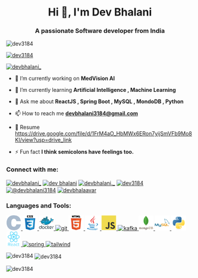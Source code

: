 <h1 align="center">Hi 👋, I'm Dev Bhalani</h1>
<h3 align="center">A passionate Software developer from India</h3>

<p align="left"> <img src="https://komarev.com/ghpvc/?username=dev3184&label=Profile%20views&color=0e75b6&style=flat" alt="dev3184" /> </p>

<p align="left"> <a href="https://github.com/ryo-ma/github-profile-trophy"><img src="https://github-profile-trophy.vercel.app/?username=dev3184" alt="dev3184" /></a> </p>

<p align="left"> <a href="https://twitter.com/devbhalani_" target="blank"><img src="https://img.shields.io/twitter/follow/devbhalani_?logo=twitter&style=for-the-badge" alt="devbhalani_" /></a> </p>

- 🔭 I’m currently working on **MedVision AI**

- 🌱 I’m currently learning **Artificial Intelligence , Machine Learning**

- 💬 Ask me about **ReactJS , Spring Boot , MySQL , MondoDB , Python**

- 📫 How to reach me **devbhalani3184@gmail.com**

- 📄 Resume https://drive.google.com/file/d/1FrM4aO_HbMWx6ERon7yijSmVFb9Mo8KI/view?usp=drive_link

- ⚡ Fun fact **I think semicolons have feelings too.**

<h3 align="left">Connect with me:</h3>
<p align="left">
<a href="https://twitter.com/devbhalani_" target="blank"><img align="center" src="https://raw.githubusercontent.com/rahuldkjain/github-profile-readme-generator/master/src/images/icons/Social/twitter.svg" alt="devbhalani_" height="30" width="40" /></a>
<a href="https://www.linkedin.com/in/dev-bhalani-6b266a26b/" target="blank"><img align="center" src="https://raw.githubusercontent.com/rahuldkjain/github-profile-readme-generator/master/src/images/icons/Social/linked-in-alt.svg" alt="dev bhalani" height="30" width="40" /></a>
<a href="https://instagram.com/devbhalani._" target="blank"><img align="center" src="https://raw.githubusercontent.com/rahuldkjain/github-profile-readme-generator/master/src/images/icons/Social/instagram.svg" alt="devbhalani._" height="30" width="40" /></a>
<a href="https://www.leetcode.com/dev3184" target="blank"><img align="center" src="https://raw.githubusercontent.com/rahuldkjain/github-profile-readme-generator/master/src/images/icons/Social/leet-code.svg" alt="dev3184" height="30" width="40" /></a>
<a href="https://www.hackerearth.com/@devbhalani3184" target="blank"><img align="center" src="https://raw.githubusercontent.com/rahuldkjain/github-profile-readme-generator/master/src/images/icons/Social/hackerearth.svg" alt="@devbhalani3184" height="30" width="40" /></a>
<a href="https://auth.geeksforgeeks.org/user/devbhalaavar" target="blank"><img align="center" src="https://raw.githubusercontent.com/rahuldkjain/github-profile-readme-generator/master/src/images/icons/Social/geeks-for-geeks.svg" alt="devbhalaavar" height="30" width="40" /></a>
</p>

<h3 align="left">Languages and Tools:</h3>
<p align="left"> <a href="https://www.cprogramming.com/" target="_blank" rel="noreferrer"> <img src="https://raw.githubusercontent.com/devicons/devicon/master/icons/c/c-original.svg" alt="c" width="40" height="40"/> </a> <a href="https://www.w3schools.com/css/" target="_blank" rel="noreferrer"> <img src="https://raw.githubusercontent.com/devicons/devicon/master/icons/css3/css3-original-wordmark.svg" alt="css3" width="40" height="40"/> </a> <a href="https://www.docker.com/" target="_blank" rel="noreferrer"> <img src="https://raw.githubusercontent.com/devicons/devicon/master/icons/docker/docker-original-wordmark.svg" alt="docker" width="40" height="40"/> </a> <a href="https://git-scm.com/" target="_blank" rel="noreferrer"> <img src="https://www.vectorlogo.zone/logos/git-scm/git-scm-icon.svg" alt="git" width="40" height="40"/> </a> <a href="https://www.w3.org/html/" target="_blank" rel="noreferrer"> <img src="https://raw.githubusercontent.com/devicons/devicon/master/icons/html5/html5-original-wordmark.svg" alt="html5" width="40" height="40"/> </a> <a href="https://www.java.com" target="_blank" rel="noreferrer"> <img src="https://raw.githubusercontent.com/devicons/devicon/master/icons/java/java-original.svg" alt="java" width="40" height="40"/> </a> <a href="https://developer.mozilla.org/en-US/docs/Web/JavaScript" target="_blank" rel="noreferrer"> <img src="https://raw.githubusercontent.com/devicons/devicon/master/icons/javascript/javascript-original.svg" alt="javascript" width="40" height="40"/> </a> <a href="https://kafka.apache.org/" target="_blank" rel="noreferrer"> <img src="https://www.vectorlogo.zone/logos/apache_kafka/apache_kafka-icon.svg" alt="kafka" width="40" height="40"/> </a> <a href="https://www.mongodb.com/" target="_blank" rel="noreferrer"> <img src="https://raw.githubusercontent.com/devicons/devicon/master/icons/mongodb/mongodb-original-wordmark.svg" alt="mongodb" width="40" height="40"/> </a> <a href="https://www.mysql.com/" target="_blank" rel="noreferrer"> <img src="https://raw.githubusercontent.com/devicons/devicon/master/icons/mysql/mysql-original-wordmark.svg" alt="mysql" width="40" height="40"/> </a> <a href="https://www.python.org" target="_blank" rel="noreferrer"> <img src="https://raw.githubusercontent.com/devicons/devicon/master/icons/python/python-original.svg" alt="python" width="40" height="40"/> </a> <a href="https://reactjs.org/" target="_blank" rel="noreferrer"> <img src="https://raw.githubusercontent.com/devicons/devicon/master/icons/react/react-original-wordmark.svg" alt="react" width="40" height="40"/> </a> <a href="https://spring.io/" target="_blank" rel="noreferrer"> <img src="https://www.vectorlogo.zone/logos/springio/springio-icon.svg" alt="spring" width="40" height="40"/> </a> <a href="https://tailwindcss.com/" target="_blank" rel="noreferrer"> <img src="https://www.vectorlogo.zone/logos/tailwindcss/tailwindcss-icon.svg" alt="tailwind" width="40" height="40"/> </a> </p>

<p><img align="left" src="https://github-readme-stats.vercel.app/api/top-langs?username=dev3184&show_icons=true&locale=en&layout=compact" alt="dev3184" /></p>

<p>&nbsp;<img align="center" src="https://github-readme-stats.vercel.app/api?username=dev3184&show_icons=true&locale=en" alt="dev3184" /></p>

<p><img align="center" src="https://github-readme-streak-stats.herokuapp.com/?user=dev3184&" alt="dev3184" /></p>
